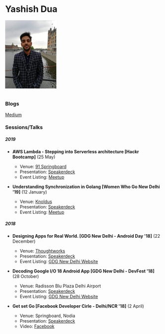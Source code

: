 # Yashish Dua

<img height="220" src="YashishDua.jpg" alt="Yashish Dua" align="center"/>

#

### Blogs
[Medium](https://medium.com/@yashishdua)

### Sessions/Talks

##### 2019

- **AWS Lambda - Stepping into Serverless architecture [Hackr Bootcamp]** (25 May)
  - Venue: [91 Springboard](https://www.91springboard.com/)
  - Presentation: [Speakerdeck](https://speakerdeck.com/yashishdua/aws-lambda-stepping-into-serverless-architecture)
  - Event Listing: [Meetup](https://www.meetup.com/Hackr-Bootcamp/events/261011154/)

- **Understanding Synchronization in Golang  [Women Who Go New Delhi '19]** (12 January)
  - Venue: [Knoldus](https://www.knoldus.com/home.knol)
  - Presentation: [Speakerdeck](https://speakerdeck.com/yashishdua/synchronisation-in-go)
  - Event Listing: [Meetup](https://www.meetup.com/New-Delhi-Women-Who-Go/events/257843200/)
  
  
##### 2018

- **Designing Apps for Real World.  [GDG New Delhi - Android Day '18]** (22 December)
  - Venue: [Thoughtworks](https://www.thoughtworks.com/)
  - Presentation: [Speakerdeck](https://speakerdeck.com/yashishdua/designing-apps-for-real-world)
  - Event Listing: [GDG New Delhi Website](https://gdgnd.org/gdg-new-delhi/events/android-day)
  
- **Decoding Google I/O 18 Android App  [GDG New Delhi - DevFest '18]** (28 October)
  - Venue: Radisson Blu Plaza Delhi Airport
  - Presentation: [Speakerdeck](https://speakerdeck.com/yashishdua/o-18-android-app)
  - Event Listing: [GDG New Delhi Website](https://gdgnd.org/gdg-new-delhi/events/devfest-18)
  
- **Get set Go  [Facebook Developer Cirle - Delhi/NCR '18]** (2 April)
  - Venue: Springboard, Nodia
  - Presentation: [Speakerdeck](https://speakerdeck.com/yashishdua/get-set-go)
  - Video: [Facebook](https://www.facebook.com/saransh.kataria/videos/10216284219923827/)
